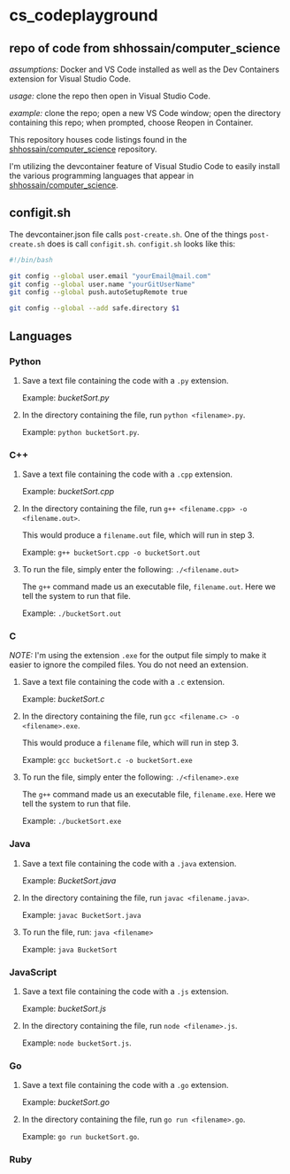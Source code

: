 # cs_codeplayground

## repo of code from shhossain/computer_science

*assumptions:* Docker and VS Code installed as well as the Dev Containers extension for Visual Studio Code.

*usage:* clone the repo then open in Visual Studio Code.

*example:* clone the repo; open a new VS Code window; open the directory containing this repo; when prompted, choose Reopen in Container.

This repository houses code listings found in the [shhossain/computer_science](https://github.com/shhossain/computer_science) repository.

I'm utilizing the devcontainer feature of Visual Studio Code to easily install the various programming languages that appear in [shhossain/computer_science](https://github.com/shhossain/computer_science).

## configit.sh

The devcontainer.json file calls `post-create.sh`. One of the things `post-create.sh` does is call `configit.sh`. `configit.sh` looks like this:

```bash
#!/bin/bash

git config --global user.email "yourEmail@mail.com"
git config --global user.name "yourGitUserName"
git config --global push.autoSetupRemote true

git config --global --add safe.directory $1
```

## Languages

### Python

1. Save a text file containing the code with a `.py` extension.

   Example: *bucketSort.py*

2. In the directory containing the file, run `python <filename>.py`.

   Example: `python bucketSort.py`.

### C++

1. Save a text file containing the code with a `.cpp` extension.

   Example: *bucketSort.cpp*

2. In the directory containing the file, run `g++ <filename.cpp> -o <filename.out>`.

   This would produce a `filename.out` file, which will run in step 3.

   Example: `g++ bucketSort.cpp -o bucketSort.out`

3. To run the file, simply enter the following: `./<filename.out>`

   The `g++` command made us an executable file, `filename.out`. Here we tell the system to run that file.

   Example: `./bucketSort.out`

### C

*NOTE:* I'm using the extension `.exe` for the output file simply to make it easier to ignore the compiled files. You do not need an extension.

1. Save a text file containing the code with a `.c` extension.

   Example: *bucketSort.c*

2. In the directory containing the file, run `gcc <filename.c> -o <filename>.exe`.

   This would produce a `filename` file, which will run in step 3.

   Example: `gcc bucketSort.c -o bucketSort.exe`

3. To run the file, simply enter the following: `./<filename>.exe`

   The `g++` command made us an executable file, `filename.exe`. Here we tell the system to run that file.

   Example: `./bucketSort.exe`

### Java

1. Save a text file containing the code with a `.java` extension.

   Example: *BucketSort.java*

2. In the directory containing the file, run `javac <filename.java>`.

   Example: `javac BucketSort.java`

3. To run the file, run: `java <filename>`

   Example: `java BucketSort`

### JavaScript

1. Save a text file containing the code with a `.js` extension.

   Example: *bucketSort.js*

2. In the directory containing the file, run `node <filename>.js`.

   Example: `node bucketSort.js`.

### Go

1. Save a text file containing the code with a `.go` extension.

   Example: *bucketSort.go*

2. In the directory containing the file, run `go run <filename>.go`.

   Example: `go run bucketSort.go`.

### Ruby
